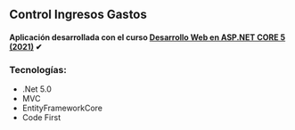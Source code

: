 ## Control Ingresos Gastos

#### Aplicación desarrollada con el curso [Desarrollo Web en ASP.NET CORE 5 (2021)](https://www.udemy.com/course/desarrollo-web-en-aspnet-core-5-2021/) ✔

### Tecnologías:
 - .Net 5.0
 - MVC
 - EntityFrameworkCore
 - Code First
